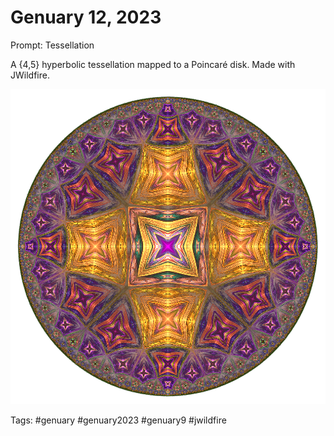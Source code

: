 # Genuary 12, 2023
Prompt: Tessellation

A {4,5} hyperbolic tessellation mapped to a Poincaré disk. Made with JWildfire.

![](gen12.png)

Tags: #genuary #genuary2023 #genuary9 #jwildfire
